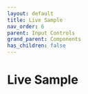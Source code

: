 ```yaml
---
layout: default
title: Live Sample
nav_order: 6
parent: Input Controls
grand_parent: Components
has_children: false
---
```

# Live Sample

<script type="module" src="../../assets/js/build/react-app-render-build.js"></script>

<div id="root"></div>